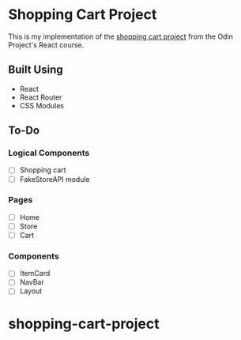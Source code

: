# Shopping Cart Project

This is my implementation of the [shopping cart project](https://www.theodinproject.com/lessons/node-path-react-new-shopping-cart) from the Odin Project's React course.

## Built Using

- React
- React Router
- CSS Modules

## To-Do

### Logical Components

- [ ] Shopping cart
- [ ] FakeStoreAPI module

### Pages

- [ ] Home
- [ ] Store
- [ ] Cart

### Components

- [ ] ItemCard
- [ ] NavBar
- [ ] Layout
# shopping-cart-project
